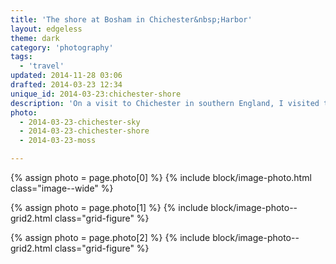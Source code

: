 ```yaml
---
title: 'The shore at Bosham in Chichester&nbsp;Harbor'
layout: edgeless
theme: dark
category: 'photography'
tags:
  - 'travel'
updated: 2014-11-28 03:06
drafted: 2014-03-23 12:34
unique_id: 2014-03-23:chichester-shore
description: 'On a visit to Chichester in southern England, I visited the waterside at Bosham.'
photo:
  - 2014-03-23-chichester-sky
  - 2014-03-23-chichester-shore
  - 2014-03-23-moss

---
```


{% assign photo = page.photo[0] %}
{% include block/image-photo.html class="image--wide" %}

<div class="grid--wide">
  {% assign photo = page.photo[1] %}
  {% include block/image-photo--grid2.html class="grid-figure" %}

  {% assign photo = page.photo[2] %}
  {% include block/image-photo--grid2.html class="grid-figure" %}
</div>
